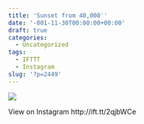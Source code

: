 ```yaml
---
title: 'Sunset from 40,000′'
date: '-001-11-30T00:00:00+00:00'
draft: true
categories:
  - Uncategorized
tags:
  - IFTTT
  - Instagram
slug: '?p=2449'
---
```

<div>
  <img src='https://scontent.cdninstagram.com/t51.2885-15/sh0.08/e35/18160784_1902004093413273_7219456054499737600_n.jpg' style='max-width:600px;' /></p> 
  
  <div>
    View on Instagram http://ift.tt/2qjbWCe
  </div>
</div>
